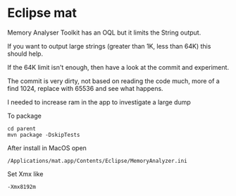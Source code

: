 # Eclipse mat

Memory Analyser Toolkit has an OQL but it limits the String output.

If you want to output large strings (greater than 1K, less than 64K) this should help.

If the 64K limit isn't enough, then have a look at the commit and experiment.

The commit is very dirty, not based on reading the code much, more of a find 1024, replace with 65536 and see what happens.

I needed to increase ram in the app  to investigate a large dump

To package
```
cd parent
mvn package -DskipTests
```

After install in MacOS open
```
/Applications/mat.app/Contents/Eclipse/MemoryAnalyzer.ini
```
Set Xmx like
```
-Xmx8192m
```


